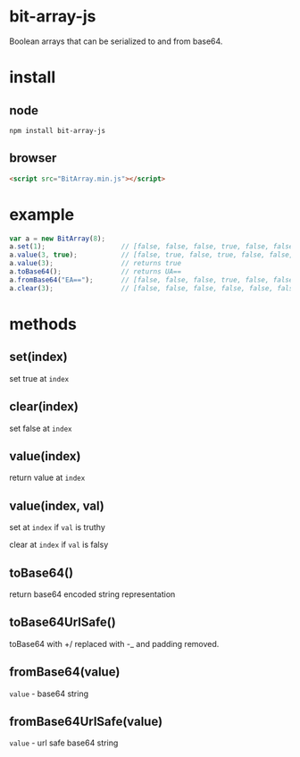 # bit-array-js

Boolean arrays that can be serialized to and from base64.

# install

## node

```
npm install bit-array-js
```

## browser

``` html
<script src="BitArray.min.js"></script>
```

# example

``` js
var a = new BitArray(8);
a.set(1);                   // [false, false, false, true, false, false, false, false]
a.value(3, true);           // [false, true, false, true, false, false, false, false]
a.value(3);                 // returns true
a.toBase64();               // returns UA==
a.fromBase64("EA==");       // [false, false, false, true, false, false, false, false]
a.clear(3);                 // [false, false, false, false, false, false, false, false]
```

# methods

## set(index)

set true at `index` 

## clear(index)

set false at `index`

## value(index)

return value at `index`

## value(index, val)

set at `index` if `val` is truthy

clear at `index` if `val` is falsy

## toBase64()

return base64 encoded string representation

## toBase64UrlSafe()

toBase64 with +/ replaced with -_ and padding removed.

## fromBase64(value)

`value` - base64 string

## fromBase64UrlSafe(value)

`value` - url safe base64 string